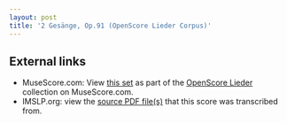 ```yaml
---
layout: post
title: '2 Gesänge, Op.91 (OpenScore Lieder Corpus)'
---
```


## External links

- MuseScore.com: View [this set] as part of the [OpenScore Lieder] collection on MuseScore.com.
- IMSLP.org: view the [source PDF file(s)][IMSLP] that this score was transcribed from.

[IMSLP]: https://imslp.org/wiki/Special:ReverseLookup/39262
[this set]: https://musescore.com/openscore-lieder-corpus/sets/5104578
[OpenScore Lieder]: https://musescore.com/openscore-lieder-corpus
